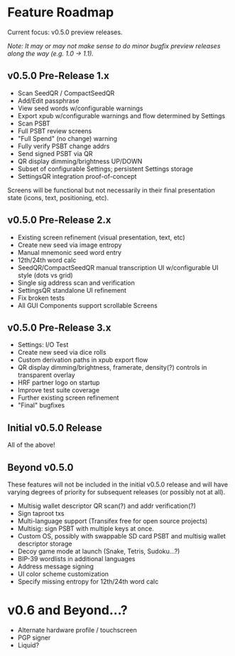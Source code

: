 # Feature Roadmap

Current focus: v0.5.0 preview releases.

*Note: It may or may not make sense to do minor bugfix preview releases along the way (e.g. 1.0 -> 1.1).*


## v0.5.0 Pre-Release 1.x
* Scan SeedQR / CompactSeedQR
* Add/Edit passphrase
* View seed words w/configurable warnings
* Export xpub w/configurable warnings and flow determined by Settings
* Scan PSBT
* Full PSBT review screens
* "Full Spend" (no change) warning
* Fully verify PSBT change addrs
* Send signed PSBT via QR
* QR display dimming/brightness UP/DOWN
* Subset of configurable Settings; persistent Settings storage
* SettingsQR integration proof-of-concept

Screens will be functional but not necessarily in their final presentation state (icons, text, positioning, etc).


## v0.5.0 Pre-Release 2.x
* Existing screen refinement (visual presentation, text, etc)
* Create new seed via image entropy
* Manual mnemonic seed word entry
* 12th/24th word calc
* SeedQR/CompactSeedQR manual transcription UI w/configurable UI style (dots vs grid)
* Single sig address scan and verification
* SettingsQR standalone UI refinement
* Fix broken tests
* All GUI Components support scrollable Screens


## v0.5.0 Pre-Release 3.x
* Settings: I/O Test
* Create new seed via dice rolls
* Custom derivation paths in xpub export flow
* QR display dimming/brightness, framerate, density(?) controls in transparent overlay
* HRF partner logo on startup
* Improve test suite coverage
* Further existing screen refinement
* "Final" bugfixes


## Initial v0.5.0 Release
All of the above!


## Beyond v0.5.0
These features will not be included in the initial v0.5.0 release and will have varying degrees of priority for subsequent releases (or possibly not at all).

* Multisig wallet descriptor QR scan(?) and addr verification(?)
* Sign taproot txs
* Multi-language support (Transifex free for open source projects)
* Multisig: sign PSBT with multiple keys at once.
* Custom OS, possibly with swappable SD card PSBT and multisig wallet descriptor storage
* Decoy game mode at launch (Snake, Tetris, Sudoku...?)
* BIP-39 wordlists in additional languages
* Address message signing
* UI color scheme customization
* Specify missing entropy for 12th/24th word calc


# v0.6 and Beyond...?
* Alternate hardware profile / touchscreen
* PGP signer
* Liquid?
